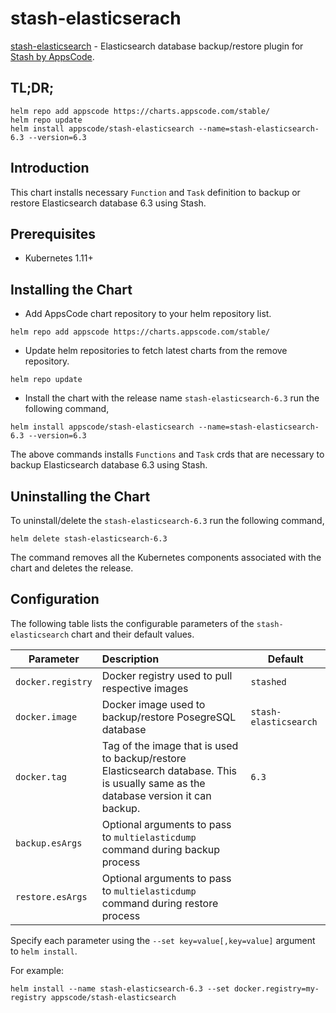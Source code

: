 # stash-elasticserach

[stash-elasticsearch](https://github.com/stashed/stash-elasticsearch) - Elasticsearch database backup/restore plugin for [Stash by AppsCode](https://appscode.com/products/stash/).

## TL;DR;

```console
helm repo add appscode https://charts.appscode.com/stable/
helm repo update
helm install appscode/stash-elasticsearch --name=stash-elasticsearch-6.3 --version=6.3
```

## Introduction

This chart installs necessary `Function` and `Task` definition to backup or restore Elasticsearch database 6.3 using Stash.

## Prerequisites

- Kubernetes 1.11+

## Installing the Chart

- Add AppsCode chart repository to your helm repository list.

```console
helm repo add appscode https://charts.appscode.com/stable/
```

- Update helm repositories to fetch latest charts from the remove repository.

```console
helm repo update
```

- Install the chart with the release name `stash-elasticsearch-6.3` run the following command,

```console
helm install appscode/stash-elasticsearch --name=stash-elasticsearch-6.3 --version=6.3
```

The above commands installs `Functions` and `Task` crds that are necessary to backup Elasticsearch database 6.3 using Stash.

## Uninstalling the Chart

To uninstall/delete the `stash-elasticsearch-6.3` run the following command,

```console
helm delete stash-elasticsearch-6.3
```

The command removes all the Kubernetes components associated with the chart and deletes the release.

## Configuration

The following table lists the configurable parameters of the `stash-elasticsearch` chart and their default values.

| Parameter         | Description                                                                                                                         | Default               |
| ----------------- | :---------------------------------------------------------------------------------------------------------------------------------- | --------------------- |
| `docker.registry` | Docker registry used to pull respective images                                                                                      | `stashed`             |
| `docker.image`    | Docker image used to backup/restore PosegreSQL database                                                                             | `stash-elasticsearch` |
| `docker.tag`      | Tag of the image that is used to backup/restore Elasticsearch database. This is usually same as the database version it can backup. | `6.3`                 |
| `backup.esArgs`   | Optional arguments to pass to `multielasticdump` command  during backup process                                                     |                       |
| `restore.esArgs`  | Optional arguments to pass to `multielasticdump` command during restore process                                                     |                       |

Specify each parameter using the `--set key=value[,key=value]` argument to `helm install`.

For example:

```console
helm install --name stash-elasticsearch-6.3 --set docker.registry=my-registry appscode/stash-elasticsearch
```
